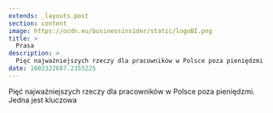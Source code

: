 ```yaml
--- 
extends: _layouts.post 
section: content 
image: https://ocdn.eu/businessinsider/static/logoBI.png 
title: > 
  Prasa 
description: > 
  Pięć najważniejszych rzeczy dla pracowników w Polsce poza pieniędzmi.Jedna jest kluczowa 
date: 1602322687.2355225 
--- 
```

Pięć najważniejszych rzeczy dla pracowników w Polsce poza pieniędzmi. Jedna jest kluczowa